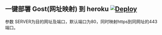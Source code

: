 ## 一键部署 Gost(网址映射) 到 heroku  [![Deploy](https://www.herokucdn.com/deploy/button.png)](https://heroku.com/deploy)

参数 SERVER为目的网址及端口，默认端口为80，同时映射https到同网址的443端口。
